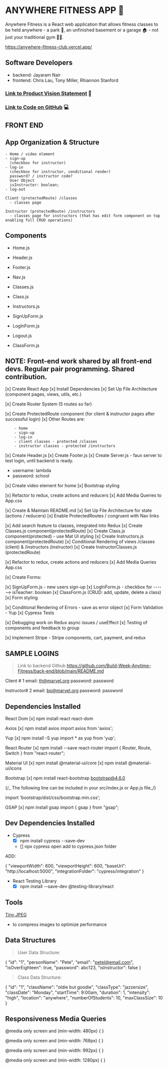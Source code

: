 # ANYWHERE FITNESS APP 📱

Anywhere Fitness is a React web application that allows fitness classes to be held anywhere - a park 🌳, an unfinished basement or a garage 🏠 - not just your traditional gym 💪🏽.

https://anywhere-fitness-club.vercel.app/

## Software Developers

- backend: Jayaram Nair
- frontend: Chris Lau, Tony Miller, Rhiannon Stanford

### [Link to Product Vision Statement](https://docs.google.com/document/d/17laY8Irc5cRqvpqdT3f6nNUofOl09Lr0IAZZsVlr7JE/edit?usp=sharing) 📝

### [Link to Code on GitHub](https://github.com/Build-Week-Anytime-Fitness) 💻

## FRONT END

## App Organization & Structure

    - Home / video element
    - sign-up
      (checkbox for instructor)
    - log-in
      (checkbox for instructor, conditional render)
      password? / instructor code?
      User Object
      isInstructor: boolean;
    - log-out

    Client (protectedRoute) /classes
      - classes page

    Instructor (protectedRoute) /instructors
      - classes page for instructors (that has edit form component on top enabling full CRUD operations)

## Components

- Home.js
- Header.js
- Footer.js
- Nav.js

- Classes.js
- Class.js
- Instructors.js

- SignUpForm.js
- LogInForm.js
- Logout.js
- ClassForm.js

## NOTE: Front-end work shared by all front-end devs. Regular pair programming. Shared contribution.

[x] Create React App
[x] Install Dependencies
[x] Set Up File Architecture (component pages, views, utils, etc.)

[x] Create Router System (5 routes so far)

[x] Create ProtectedRoute component (for client & instructor pages after successful login)
[x] Other Routes are:

        - home
        - sign-up
        - log-in
        - client classes - protected /classes
        - instructor classes - protected /instructors

[x] Create Header.js
[x] Create Footer.js
[x] Create Server.js - faux server to test login, until backend is ready.

- username: lambda
- password: school

[x] Create video element for home
[x] Bootstrap styling

[x] Refactor to redux, create actions and reducers
[x] Add Media Queries to App.css

[x] Create & Maintain README.md
[x] Set Up File Architecture for state (actions / reducers)
[x] Enable ProtectedRoutes / congruent with Nav links

[x] Add search feature to classes, integrated into Redux
[x] Create Classes.js component(protectedRoute)
[x] Create Class.js component(protected) - use Mat UI styling
[x] Create Instructors.js component(protectedRoute)
[x] Conditional Rendering of views /classes (client) & /instructors (instructor)
[x] Create InstructorClasses.js (protectedRoute)

[x] Refactor to redux, create actions and reducers
[x] Add Media Queries App.css

[x] Create Forms:

[x] SignUpForm.js - new users sign-up
[x] LogInForm.js - checkbox for ------> isTeacher: boolean
[x] ClassForm.js (CRUD: add, update, delete a class)
[x] Form styling

[x] Conditional Rendering of Errors - save as error object
[x] Form Validation - Yup
[x] Cypress Tests

[x] Debugging work on Redux async issues / useEffect
[x] Testing of components and feedback to group

[x] Implement Stripe - Stripe components, cart, payment, and redux

## SAMPLE LOGINS

> Link to backend Github https://github.com/Build-Week-Anytime-Fitness/back-end/blob/main/README.md

Client # 1
email: th@marvel.org
password: password

Instructor# 2
email: bp@marvel.org
password: password

## Dependencies Installed

React Dom
[x] npm install react react-dom

Axios
[x] npm install axios
import axios from 'axios';

Yup
[x] npm install -S yup
import \* as yup from 'yup';

React Router
[x] npm install --save react-router
import { Router, Route, Switch } from "react-router";

Material UI
[x] npm install @material-ui/core
[x] npm install @material-ui/icons

Bootstrap
[x] npm install react-bootstrap bootstrap@4.6.0

{/_ The following line can be included in your src/index.js or App.js file_/}

import 'bootstrap/dist/css/bootstrap.min.css';

GSAP
[x] npm install gsap
import { gsap } from "gsap";

## Dev Dependencies Installed

- Cypress
    - [x] npm install cypress --save-dev
    - [] npx cypress open
    add to cypress.json folder

ADD:

{
"viewportWidth": 600,
"viewportHeight": 600,
"baseUrl": "http://localhost:5000",
"integrationFolder": "cypress/integration"
}

- React Testing Library
    - [x] npm install --save-dev @testing-library/react

## Tools

[Tiny JPEG](https://tinyjpg.com/)

- to compress images to optimize performance

## Data Structures

> User Data Structure:

{ "id": "1", "personName": "Pete", "email": "petel@email.com", "isOverEighteen": true, "password": abc123, "isInstructor": false }

> Class Data Structure:

{ "id": "1", "className": "oldie but goodie", "classType": "jazzersize", "classDate": "Monday", "startTime": 9:00am, "duration": 1, "intensity": "high", "location": "anywhere", "numberOfStudents": 10, "maxClassSize": 10 }

## Responsiveness Media Queries

<!-- mobile -->

@media only screen and (min-width: 480px) {
}

<!-- tablet -->

@media only screen and (min-width: 768px) {
}

<!-- desktop -->

@media only screen and (min-width: 992px) {
}

<!-- wide-screen -->

@media only screen and (min-width: 1280px) {
}
